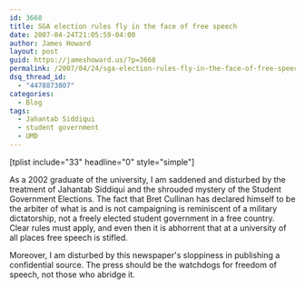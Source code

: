 ```yaml
---
id: 3668
title: SGA election rules fly in the face of free speech
date: 2007-04-24T21:05:59-04:00
author: James Howard
layout: post
guid: https://jameshoward.us/?p=3668
permalink: /2007/04/24/sga-election-rules-fly-in-the-face-of-free-speech/
dsq_thread_id:
  - "4478873807"
categories:
  - Blog
tags:
  - Jahantab Siddiqui
  - student government
  - UMD
---
```

[tplist include="33" headline="0" style="simple"]

As a 2002 graduate of the university, I am saddened and disturbed by the treatment of Jahantab Siddiqui and the shrouded mystery of the Student Government Elections. The fact that Bret Cullinan has declared himself to be the arbiter of what is and is not campaigning is reminiscent of a military dictatorship, not a freely elected student government in a free country. Clear rules must apply, and even then it is abhorrent that at a university of all places free speech is stifled.

Moreover, I am disturbed by this newspaper's sloppiness in publishing a confidential source. The press should be the watchdogs for freedom of speech, not those who abridge it.
